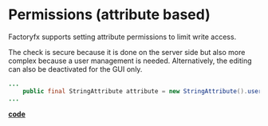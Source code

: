 # Permissions (attribute based)

Factoryfx supports setting attribute permissions to limit write access.

The check is secure because it is done on the server side but also more complex because a user management is needed.
Alternatively, the editing can also be deactivated for the GUI only.
```java
...
    public final StringAttribute attribute = new StringAttribute().userReadOnly();
...
```

[**code**](https://github.com/factoryfx/factoryfx/tree/master/docu/src/main/java/io/github/factoryfx/docu/permission)